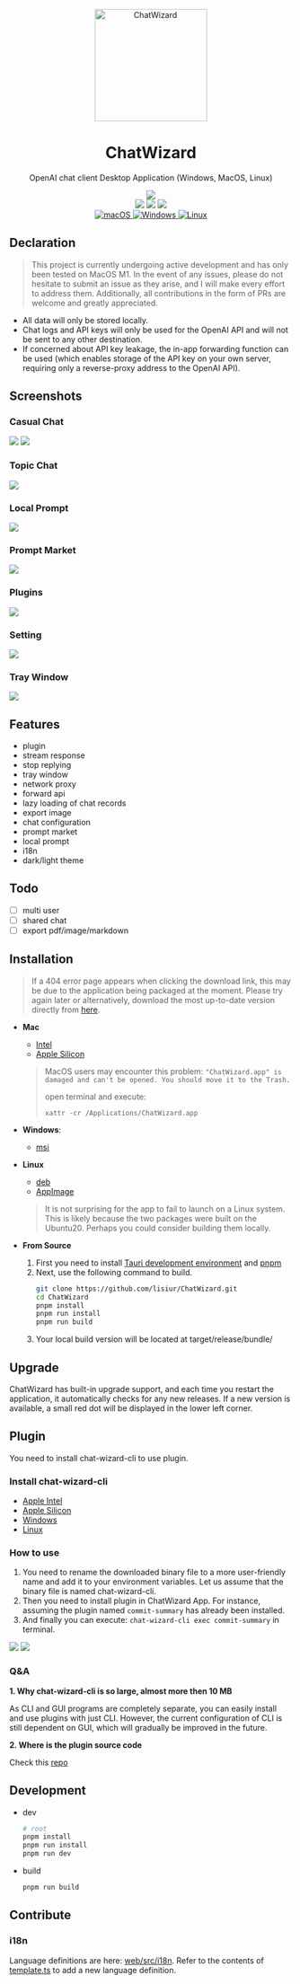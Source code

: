 <p align=center>
  <img width="200" src="./assets/logo.png" alt="ChatWizard">
  <h1 align="center">ChatWizard</h1>
  <p align="center">OpenAI chat client Desktop Application (Windows, MacOS, Linux)</p>
</p>

<div align=center>
  <div align=center>
    <a href="./README-ZH_CN.md">
        <img src="https://img.shields.io/badge/%E7%AE%80%E4%BD%93%E4%B8%AD%E6%96%87-Simplified%20Chinese-blue" />
    </a>
  </div>
  <div>
    <img src="https://img.shields.io/github/package-json/v/lisiur/ChatWizard" />
    <img src="https://visitor-badge.glitch.me/badge?page_id=lisiur.ChatWizard" />
    <img src="https://img.shields.io/github/downloads/lisiur/ChatWizard/total" />
  </div>
  <div>
    <a href="https://github.com/lisiur/ChatWizard/releases/latest">
      <img alt="macOS" src="https://img.shields.io/badge/-macOS-black?logo=apple&logoColor=white" />
    </a>
    <a href="https://github.com/lisiur/ChatWizard/releases/latest">
      <img alt="Windows" src="https://img.shields.io/badge/-Windows-blue?logo=windows&logoColor=white" />
    </a>
    <a href="https://github.com/lisiur/ChatWizard/releases/latest">
      <img alt="Linux" src="https://img.shields.io/badge/-Linux-yellow?logo=linux&logoColor=white" />
    </a>
  </div>
</div>

## Declaration

> This project is currently undergoing active development and has only been tested on MacOS M1. In the event of any issues, please do not hesitate to submit an issue as they arise, and I will make every effort to address them. Additionally, all contributions in the form of PRs are welcome and greatly appreciated.

- All data will only be stored locally.
- Chat logs and API keys will only be used for the OpenAI API and will not be sent to any other destination.
- If concerned about API key leakage, the in-app forwarding function can be used (which enables storage of the API key on your own server, requiring only a reverse-proxy address to the OpenAI API).


## Screenshots


### Casual Chat
<img src="./assets/casual-chat.png" />
<img src="./assets/slash-command.png" />

### Topic Chat
<img src="./assets/chat.png" />

### Local Prompt
<img src="./assets/prompt.png" />

### Prompt Market
<img src="./assets/prompt-market.png" />

### Plugins
<img src="./assets/plugins.png" />

### Setting
<img src="./assets/setting.png" />

### Tray Window
<img src="./assets/tray-window.png" />

## Features

- plugin
- stream response
- stop replying
- tray window
- network proxy
- forward api
- lazy loading of chat records
- export image
- chat configuration
- prompt market
- local prompt
- i18n
- dark/light theme

## Todo

- [ ] multi user
- [ ] shared chat
- [ ] export pdf/image/markdown

## Installation

> If a 404 error page appears when clicking the download link, this may be due to the application being packaged at the moment. Please try again later or alternatively, download the most up-to-date version directly from [here](https://github.com/lisiur/ChatWizard/releases/latest).

- **Mac**

    - [Intel](https://github.com/lisiur/ChatWizard/releases/download/v0.2.1/ChatWizard_0.2.1_x64.dmg)
    - [Apple Silicon](https://github.com/lisiur/ChatWizard/releases/download/v0.2.1/ChatWizard_0.2.1_aarch64.dmg)

    > MacOS users may encounter this problem: `"ChatWizard.app" is damaged and can't be opened. You should move it to the Trash.`
    > 
    > open terminal and execute:
    > 
    > ```shell
    > xattr -cr /Applications/ChatWizard.app
    > ```

- **Windows**: 

    - [msi](https://github.com/lisiur/ChatWizard/releases/download/v0.2.1/ChatWizard_0.2.1_x64_en-US.msi)

- **Linux**
    - [deb](https://github.com/lisiur/ChatWizard/releases/download/v0.2.1/chat-wizard_0.2.1_amd64.deb)
    - [AppImage](https://github.com/lisiur/ChatWizard/releases/download/v0.2.1/chat-wizard_0.2.1_amd64.AppImage)

    > It is not surprising for the app to fail to launch on a Linux system. This is likely because the two packages were built on the Ubuntu20. Perhaps you could consider building them locally.

- **From Source**

  1. First you need to install [Tauri development environment](https://tauri.app/v1/guides/getting-started/prerequisites) and [pnpm](https://pnpm.io/installation)
  2. Next, use the following command to build.
      ```bash
      git clone https://github.com/lisiur/ChatWizard.git
      cd ChatWizard
      pnpm install
      pnpm run install
      pnpm run build
      ```
  3. Your local build version will be located at target/release/bundle/<your platform>


## Upgrade

ChatWizard has built-in upgrade support, and each time you restart the application, it automatically checks for any new releases. If a new version is available, a small red dot will be displayed in the lower left corner.

## Plugin

You need to install chat-wizard-cli to use plugin.

### Install chat-wizard-cli

- [Apple Intel](https://github.com/lisiur/ChatWizard/releases/download/v0.2.1/chat-wizard-cli_x86_64-apple-darwin)
- [Apple Silicon](https://github.com/lisiur/ChatWizard/releases/download/v0.2.1/chat-wizard-cli_aarch64-apple-darwin)
- [Windows](https://github.com/lisiur/ChatWizard/releases/download/v0.2.1/chat-wizard-cli_x86_64-pc-windows-msvc.exe)
- [Linux](https://github.com/lisiur/ChatWizard/releases/download/v0.2.1/chat-wizard-cli_x86_64-unknown-linux-gnu)

### How to use

1. You need to rename the downloaded binary file to a more user-friendly name and add it to your environment variables. Let us assume that the binary file is named chat-wizard-cli.
2. Then you need to install plugin in ChatWizard App. For instance, assuming the plugin named `commit-summary` has already been installed.
3. And finally you can execute: `chat-wizard-cli exec commit-summary` in terminal.

<img src="./assets/plugin.png" />
<img src="./assets/plugin2.png" />

### Q&A

**1. Why chat-wizard-cli is so large, almost more then 10 MB**

As CLI and GUI programs are completely separate, you can easily install and use plugins with just CLI. However, the current configuration of CLI is still dependent on GUI, which will gradually be improved in the future.

**2. Where is the plugin source code**

Check this [repo](https://github.com/ChatWizard/plugins)

## Development

- dev

    ```bash
    # root
    pnpm install
    pnpm run install
    pnpm run dev
    ```

- build

    ```bash
    pnpm run build
    ```

## Contribute

### i18n

Language definitions are here: [web/src/i18n](./web/src/i18n/). Refer to the contents of [template.ts](./web/src/i18n/template.ts) to add a new language definition.